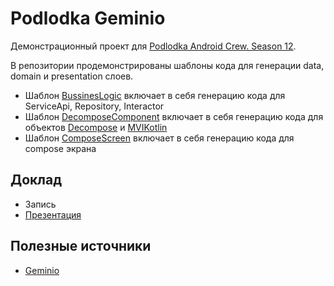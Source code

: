 # Podlodka Geminio 

Демонстрационный проект для [Podlodka Android Crew. Season 12](https://podlodka.io/droidcrew). 

В репозитории продемонстрированы шаблоны кода для генерации data, domain и presentation слоев. 
- Шаблон [BussinesLogic](geminio/templates/BussinesLogic) включает в себя генерацию кода для ServiceApi, Repository, Interactor
- Шаблон [DecomposeComponent](geminio/templates/DecomposeComponent) включает в себя генерацию кода для объектов [Decompose](https://github.com/arkivanov/Decompose) и [MVIKotlin](https://github.com/arkivanov/Decompose)
- Шаблон [ComposeScreen](geminio/templates/ComposeScreen) включает в себя генерацию кода для compose экрана

## Доклад
- Запись
- [Презентация](GeminioPodlodka.pdf)

## Полезные источники
- [Geminio](https://github.com/hhru/android-multimodule-plugin/blob/master/plugins/hh-geminio/README.md)

